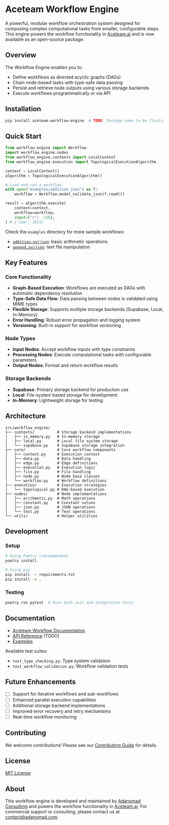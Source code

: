 # Aceteam Workflow Engine

A powerful, modular workflow orchestration system designed for composing complex computational tasks from smaller, configurable steps. This engine powers the workflow functionality in [Aceteam.ai](https://aceteam.ai/workflow-engine) and is now available as an open-source package.

## Overview

The Workflow Engine enables you to:

- Define workflows as directed acyclic graphs (DAGs)
- Chain node-based tasks with type-safe data passing
- Persist and retrieve node outputs using various storage backends
- Execute workflows programmatically or via API

## Installation

```bash
pip install aceteam-workflow-engine  # TODO: Package name to be finalized
```

## Quick Start

```python
from workflow_engine import Workflow
import workflow_engine.nodes
from workflow_engine.contexts import LocalContext
from workflow_engine.execution import TopologicalExecutionAlgorithm

context = LocalContext()
algorithm = TopologicalExecutionAlgorithm()

# Load and run a workflow
with open("examples/addition.json") as f:
    workflow = Workflow.model_validate_json(f.read())

result = algorithm.execute(
    context=context,
    workflow=workflow,
    input={"c": -256},
) # {'sum': 1811}
```

Check the `examples` directory for more sample workflows:

- [`addition.py/json`](./examples/addition.py): basic arithmetic operations
- [`append.py/json`](./examples/append.py): text file manipulation

## Key Features

### Core Functionality

- **Graph-Based Execution**: Workflows are executed as DAGs with automatic dependency resolution
- **Type-Safe Data Flow**: Data passing between nodes is validated using MIME types
- **Flexible Storage**: Supports multiple storage backends (Supabase, Local, In-Memory)
- **Error Handling**: Robust error propagation and logging system
- **Versioning**: Built-in support for workflow versioning

### Node Types

- **Input Nodes**: Accept workflow inputs with type constraints
- **Processing Nodes**: Execute computational tasks with configurable parameters
- **Output Nodes**: Format and return workflow results

### Storage Backends

- **Supabase**: Primary storage backend for production use
- **Local**: File-system based storage for development
- **In-Memory**: Lightweight storage for testing

## Architecture

```
src/workflow_engine/
├── contexts/          # Storage backend implementations
│   ├── in_memory.py   # In-memory storage
│   ├── local.py       # Local file system storage
│   └── supabase.py    # Supabase storage integration
├── core/              # Core workflow components
│   ├── context.py     # Execution context
│   ├── data.py        # Data handling
│   ├── edge.py        # Edge definitions
│   ├── execution.py   # Execution logic
│   ├── file.py        # File handling
│   ├── node.py        # Node base classes
│   └── workflow.py    # Workflow definitions
├── execution/         # Execution strategies
│   └── topological.py # DAG-based execution
├── nodes/             # Node implementations
│   ├── arithmetic.py  # Math operations
│   ├── constant.py    # Constant values
│   ├── json.py        # JSON operations
│   └── text.py        # Text operations
└── utils/             # Helper utilities
```

## Development

### Setup

```bash
# Using Poetry (recommended)
poetry install

# Using pip
pip install -r requirements.txt
pip install -e .
```

### Testing

```bash
poetry run pytest  # Runs both unit and integration tests
```

## Documentation

- [Aceteam Workflow Documentation](https://aceteam.ai/workflow-engine)
- [API Reference](https://aceteam.ai/docs/api) (TODO)
- [Examples](./examples)

Available test suites:

- `test_type_checking.py`: Type system validation
- `test_workflow_validation.py`: Workflow validation tests

## Future Enhancements

- [ ] Support for iterative workflows and sub-workflows
- [ ] Enhanced parallel execution capabilities
- [ ] Additional storage backend implementations
- [ ] Improved error recovery and retry mechanisms
- [ ] Real-time workflow monitoring

## Contributing

We welcome contributions! Please see our [Contributing Guide](CONTRIBUTING.md) for details.

## License

[MIT License](LICENSE)

## About

This workflow engine is developed and maintained by [Adanomad Consulting](https://adanomad.com) and powers the workflow functionality in [Aceteam.ai](https://aceteam.ai). For commercial support or consulting, please contact us at [contact@adanomad.com](mailto:contact@adanomad.com).
